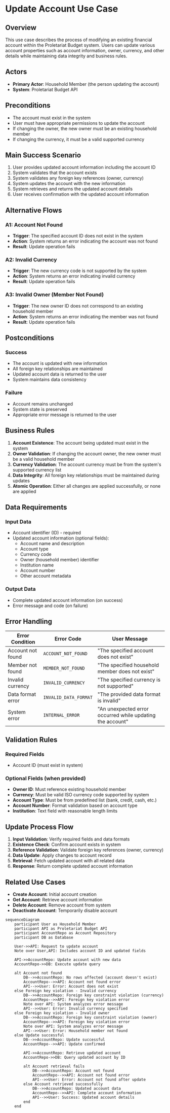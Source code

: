# Update Account Use Case

## Overview

This use case describes the process of modifying an existing financial account within the Proletariat Budget system. Users can update various account properties such as account information, owner, currency, and other details while maintaining data integrity and business rules.

## Actors

- **Primary Actor**: Household Member (the person updating the account)
- **System**: Proletariat Budget API

## Preconditions

- The account must exist in the system
- User must have appropriate permissions to update the account
- If changing the owner, the new owner must be an existing household member
- If changing the currency, it must be a valid supported currency

## Main Success Scenario

1. User provides updated account information including the account ID
2. System validates that the account exists
3. System validates any foreign key references (owner, currency)
4. System updates the account with the new information
5. System retrieves and returns the updated account details
6. User receives confirmation with the updated account information

## Alternative Flows

### A1: Account Not Found
- **Trigger**: The specified account ID does not exist in the system
- **Action**: System returns an error indicating the account was not found
- **Result**: Update operation fails

### A2: Invalid Currency
- **Trigger**: The new currency code is not supported by the system
- **Action**: System returns an error indicating invalid currency
- **Result**: Update operation fails

### A3: Invalid Owner (Member Not Found)
- **Trigger**: The new owner ID does not correspond to an existing household member
- **Action**: System returns an error indicating the member was not found
- **Result**: Update operation fails

## Postconditions

### Success
- The account is updated with new information
- All foreign key relationships are maintained
- Updated account data is returned to the user
- System maintains data consistency

### Failure
- Account remains unchanged
- System state is preserved
- Appropriate error message is returned to the user

## Business Rules

1. **Account Existence**: The account being updated must exist in the system
2. **Owner Validation**: If changing the account owner, the new owner must be a valid household member
3. **Currency Validation**: The account currency must be from the system's supported currency list
4. **Data Integrity**: All foreign key relationships must be maintained during updates
5. **Atomic Operation**: Either all changes are applied successfully, or none are applied

## Data Requirements

### Input Data
- Account identifier (ID) - required
- Updated account information (optional fields):
  - Account name and description
  - Account type
  - Currency code
  - Owner (household member) identifier
  - Institution name
  - Account number
  - Other account metadata

### Output Data
- Complete updated account information (on success)
- Error message and code (on failure)

## Error Handling

| Error Condition | Error Code | User Message |
|----------------|------------|--------------|
| Account not found | `ACCOUNT_NOT_FOUND` | "The specified account does not exist" |
| Member not found | `MEMBER_NOT_FOUND` | "The specified household member does not exist" |
| Invalid currency | `INVALID_CURRENCY` | "The specified currency is not supported" |
| Data format error | `INVALID_DATA_FORMAT` | "The provided data format is invalid" |
| System error | `INTERNAL_ERROR` | "An unexpected error occurred while updating the account" |

## Validation Rules

### Required Fields
- Account ID (must exist in system)

### Optional Fields (when provided)
- **Owner ID**: Must reference existing household member
- **Currency**: Must be valid ISO currency code supported by system
- **Account Type**: Must be from predefined list (bank, credit, cash, etc.)
- **Account Number**: Format validation based on account type
- **Institution**: Text field with reasonable length limits

## Update Process Flow

1. **Input Validation**: Verify required fields and data formats
2. **Existence Check**: Confirm account exists in system
3. **Reference Validation**: Validate foreign key references (owner, currency)
4. **Data Update**: Apply changes to account record
5. **Retrieval**: Fetch updated account with all related data
6. **Response**: Return complete updated account information

## Related Use Cases

- **Create Account**: Initial account creation
- **Get Account**: Retrieve account information
- **Delete Account**: Remove account from system
- **Deactivate Account**: Temporarily disable account

```mermaid
sequenceDiagram
    participant User as Household Member
    participant API as Proletariat Budget API
    participant AccountRepo as Account Repository
    participant DB as Database

    User->>API: Request to update account
    Note over User,API: Includes account ID and updated fields

    API->>AccountRepo: Update account with new data
    AccountRepo->>DB: Execute update query
    
    alt Account not found
        DB-->>AccountRepo: No rows affected (account doesn't exist)
        AccountRepo-->>API: Account not found error
        API-->>User: Error: Account does not exist
    else Foreign key violation - Invalid currency
        DB-->>AccountRepo: Foreign key constraint violation (currency)
        AccountRepo-->>API: Foreign key violation error
        Note over API: System analyzes error message
        API-->>User: Error: Invalid currency specified
    else Foreign key violation - Invalid owner
        DB-->>AccountRepo: Foreign key constraint violation (owner)
        AccountRepo-->>API: Foreign key violation error
        Note over API: System analyzes error message
        API-->>User: Error: Household member not found
    else Update successful
        DB-->>AccountRepo: Update successful
        AccountRepo-->>API: Update confirmed
        
        API->>AccountRepo: Retrieve updated account
        AccountRepo->>DB: Query updated account by ID
        
        alt Account retrieval fails
            DB-->>AccountRepo: Account not found
            AccountRepo-->>API: Account not found error
            API-->>User: Error: Account not found after update
        else Account retrieved successfully
            DB-->>AccountRepo: Updated account data
            AccountRepo-->>API: Complete account information
            API-->>User: Success: Updated account details
        end
    end
```